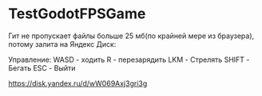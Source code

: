 # TestGodotFPSGame

Гит не пропускает файлы больше 25 мб(по крайней мере из браузера), потому залита на Яндекс Диск:

Управление:
WASD - ходить
R - перезарядить
LKM - Стрелять
SHIFT - Бегать
ESC - Выйти

https://disk.yandex.ru/d/wW069Axj3gri3g
